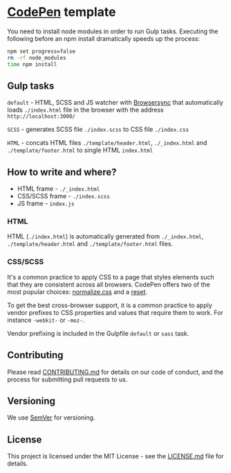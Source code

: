 # [CodePen](https://codepen.io/) template

You need to install node modules in order to run Gulp tasks. Executing the following before an npm install dramatically speeds up the process:

```bash
npm set progress=false
rm -rf node_modules
time npm install
```

## Gulp tasks

``default`` - HTML, SCSS and JS watcher with [Browsersync](https://browsersync.io/docs/gulp) that automatically loads ``./index.html`` file in the browser with the address ``http://localhost:3000/``

``SCSS`` - generates SCSS file ``./index.scss`` to CSS file ``./index.css``

``HTML`` - concats HTML files ``./template/header.html``, ``./_index.html`` and ``./template/footer.html`` to single HTML ``index.html``

## How to write and where?

- HTML frame - ``./_index.html``
- CSS/SCSS frame - ``./index.scss``
- JS frame - ``index.js``

### HTML

HTML (``./index.html``) is automatically generated from ``./_index.html``, ``./template/header.html`` and ``./template/footer.html`` files.

### CSS/SCSS

It's a common practice to apply CSS to a page that styles elements such that they are consistent across all browsers. CodePen offers two of the most popular choices: [normalize.css](https://necolas.github.io/normalize.css/) and a [reset](https://meyerweb.com/eric/tools/css/reset/).

To get the best cross-browser support, it is a common practice to apply vendor prefixes to CSS properties and values that require them to work. For instance ``-webkit-`` or ``-moz-``.

Vendor prefixing is included in the Gulpfile ``default`` or ``sass`` task.

## Contributing

Please read [CONTRIBUTING.md](CONTRIBUTING.md) for details on our code of conduct, and the process for submitting pull requests to us.

## Versioning

We use [SemVer](http://semver.org/) for versioning.

## License

This project is licensed under the MIT License - see the [LICENSE.md](LICENSE.md) file for details.